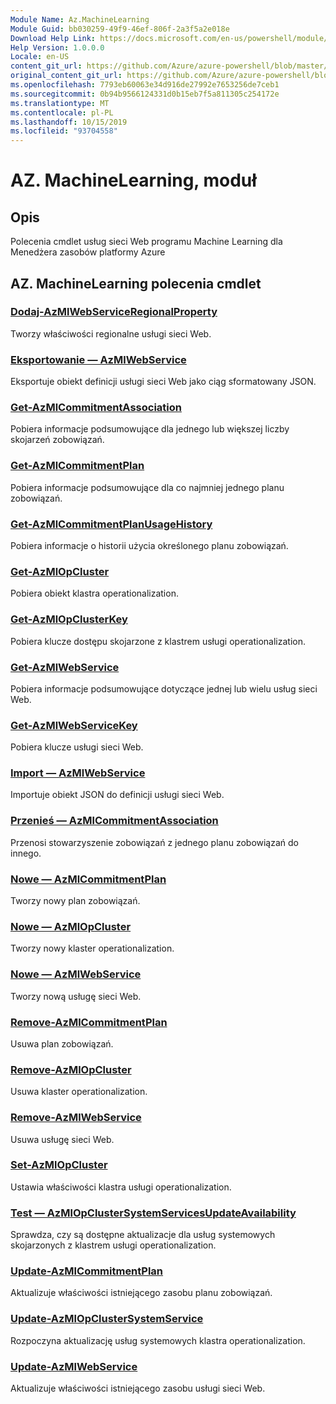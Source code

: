 ```yaml
---
Module Name: Az.MachineLearning
Module Guid: bb030259-49f9-46ef-806f-2a3f5a2e018e
Download Help Link: https://docs.microsoft.com/en-us/powershell/module/az.machinelearning
Help Version: 1.0.0.0
Locale: en-US
content_git_url: https://github.com/Azure/azure-powershell/blob/master/src/MachineLearning/MachineLearning/help/Az.MachineLearning.md
original_content_git_url: https://github.com/Azure/azure-powershell/blob/master/src/MachineLearning/MachineLearning/help/Az.MachineLearning.md
ms.openlocfilehash: 7793eb60063e34d916de27992e7653256de7ceb1
ms.sourcegitcommit: 0b94b9566124331d0b15eb7f5a811305c254172e
ms.translationtype: MT
ms.contentlocale: pl-PL
ms.lasthandoff: 10/15/2019
ms.locfileid: "93704558"
---
```

# AZ. MachineLearning, moduł
## Opis
Polecenia cmdlet usług sieci Web programu Machine Learning dla Menedżera zasobów platformy Azure

## AZ. MachineLearning polecenia cmdlet
### [Dodaj-AzMlWebServiceRegionalProperty](Add-AzMlWebServiceRegionalProperty.md)
Tworzy właściwości regionalne usługi sieci Web.

### [Eksportowanie — AzMlWebService](Export-AzMlWebService.md)
Eksportuje obiekt definicji usługi sieci Web jako ciąg sformatowany JSON.

### [Get-AzMlCommitmentAssociation](Get-AzMlCommitmentAssociation.md)
Pobiera informacje podsumowujące dla jednego lub większej liczby skojarzeń zobowiązań.

### [Get-AzMlCommitmentPlan](Get-AzMlCommitmentPlan.md)
Pobiera informacje podsumowujące dla co najmniej jednego planu zobowiązań.

### [Get-AzMlCommitmentPlanUsageHistory](Get-AzMlCommitmentPlanUsageHistory.md)
Pobiera informacje o historii użycia określonego planu zobowiązań.

### [Get-AzMlOpCluster](Get-AzMlOpCluster.md)
Pobiera obiekt klastra operationalization.

### [Get-AzMlOpClusterKey](Get-AzMlOpClusterKey.md)
Pobiera klucze dostępu skojarzone z klastrem usługi operationalization.

### [Get-AzMlWebService](Get-AzMlWebService.md)
Pobiera informacje podsumowujące dotyczące jednej lub wielu usług sieci Web.

### [Get-AzMlWebServiceKey](Get-AzMlWebServiceKey.md)
Pobiera klucze usługi sieci Web.

### [Import — AzMlWebService](Import-AzMlWebService.md)
Importuje obiekt JSON do definicji usługi sieci Web.

### [Przenieś — AzMlCommitmentAssociation](Move-AzMlCommitmentAssociation.md)
Przenosi stowarzyszenie zobowiązań z jednego planu zobowiązań do innego.

### [Nowe — AzMlCommitmentPlan](New-AzMlCommitmentPlan.md)
Tworzy nowy plan zobowiązań.

### [Nowe — AzMlOpCluster](New-AzMlOpCluster.md)
Tworzy nowy klaster operationalization.

### [Nowe — AzMlWebService](New-AzMlWebService.md)
Tworzy nową usługę sieci Web.

### [Remove-AzMlCommitmentPlan](Remove-AzMlCommitmentPlan.md)
Usuwa plan zobowiązań.

### [Remove-AzMlOpCluster](Remove-AzMlOpCluster.md)
Usuwa klaster operationalization.

### [Remove-AzMlWebService](Remove-AzMlWebService.md)
Usuwa usługę sieci Web.

### [Set-AzMlOpCluster](Set-AzMlOpCluster.md)
Ustawia właściwości klastra usługi operationalization.

### [Test — AzMlOpClusterSystemServicesUpdateAvailability](Test-AzMlOpClusterSystemServicesUpdateAvailability.md)
Sprawdza, czy są dostępne aktualizacje dla usług systemowych skojarzonych z klastrem usługi operationalization.

### [Update-AzMlCommitmentPlan](Update-AzMlCommitmentPlan.md)
Aktualizuje właściwości istniejącego zasobu planu zobowiązań.

### [Update-AzMlOpClusterSystemService](Update-AzMlOpClusterSystemService.md)
Rozpoczyna aktualizację usług systemowych klastra operationalization.

### [Update-AzMlWebService](Update-AzMlWebService.md)
Aktualizuje właściwości istniejącego zasobu usługi sieci Web.

